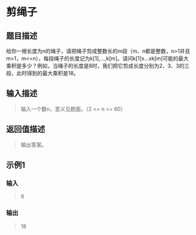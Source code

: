 # 剪绳子
## 题目描述
给你一根长度为n的绳子，请把绳子剪成整数长的m段（m、n都是整数，n>1并且m>1，m<=n），每段绳子的长度记为k[1],...,k[m]。请问k[1]x...xk[m]可能的最大乘积是多少？例如，当绳子的长度是8时，我们把它剪成长度分别为2、3、3的三段，此时得到的最大乘积是18。
## 输入描述
> 输入一个数n，意义见题面。（2 <= n <= 60）
## 返回值描述
> 输出答案。
## 示例1
### 输入
> 8
### 输出
> 18